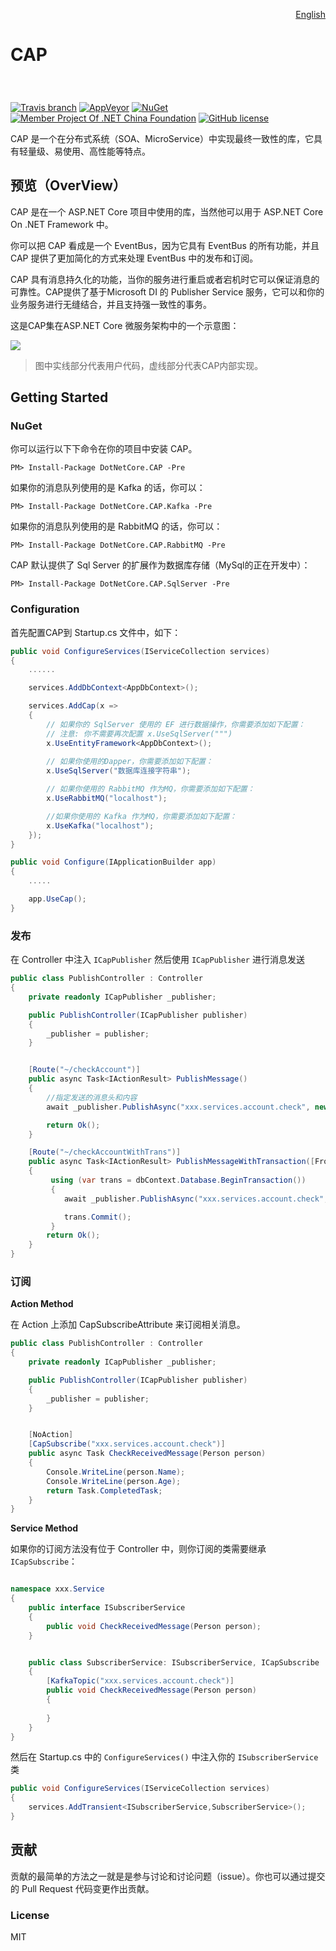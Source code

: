 <p align="right">
<a href="https://github.com/dotnetcore/CAP/blob/master/README.md">English</a>
</p>

# CAP 　　　　　　　　　　　　　　　　　　　　　　
[![Travis branch](https://img.shields.io/travis/dotnetcore/CAP/master.svg?label=travis-ci)](https://travis-ci.org/dotnetcore/CAP)
[![AppVeyor](https://ci.appveyor.com/api/projects/status/4mpe0tbu7n126vyw?svg=true)](https://ci.appveyor.com/project/yuleyule66/cap)
[![NuGet](https://img.shields.io/nuget/vpre/DotNetCore.CAP.svg)](https://www.nuget.org/packages/DotNetCore.CAP/)
[![Member Project Of .NET China Foundation](https://github.com/dotnetcore/Home/raw/master/icons/member-project-of-netchina.png)](https://github.com/dotnetcore)
[![GitHub license](https://img.shields.io/badge/license-MIT-blue.svg)](https://raw.githubusercontent.com/dotnetcore/CAP/master/LICENSE.txt)

CAP 是一个在分布式系统（SOA、MicroService）中实现最终一致性的库，它具有轻量级、易使用、高性能等特点。

## 预览（OverView）

CAP 是在一个 ASP.NET Core 项目中使用的库，当然他可以用于 ASP.NET Core On .NET Framework 中。

你可以把 CAP 看成是一个 EventBus，因为它具有 EventBus 的所有功能，并且 CAP 提供了更加简化的方式来处理 EventBus 中的发布和订阅。

CAP 具有消息持久化的功能，当你的服务进行重启或者宕机时它可以保证消息的可靠性。CAP提供了基于Microsoft DI 的 Publisher Service 服务，它可以和你的业务服务进行无缝结合，并且支持强一致性的事务。

这是CAP集在ASP.NET Core 微服务架构中的一个示意图：

![](http://images2015.cnblogs.com/blog/250417/201707/250417-20170705175827128-1203291469.png)

> 图中实线部分代表用户代码，虚线部分代表CAP内部实现。

## Getting Started

### NuGet 

你可以运行以下下命令在你的项目中安装 CAP。

```
PM> Install-Package DotNetCore.CAP -Pre
```

如果你的消息队列使用的是 Kafka 的话，你可以：

```
PM> Install-Package DotNetCore.CAP.Kafka -Pre
```

如果你的消息队列使用的是 RabbitMQ 的话，你可以：

```
PM> Install-Package DotNetCore.CAP.RabbitMQ -Pre
```

CAP 默认提供了 Sql Server 的扩展作为数据库存储（MySql的正在开发中）：

```
PM> Install-Package DotNetCore.CAP.SqlServer -Pre
```

### Configuration

首先配置CAP到 Startup.cs 文件中，如下：

```cs
public void ConfigureServices(IServiceCollection services)
{
	......

	services.AddDbContext<AppDbContext>();

	services.AddCap(x =>
	{
		// 如果你的 SqlServer 使用的 EF 进行数据操作，你需要添加如下配置：
		// 注意: 你不需要再次配置 x.UseSqlServer(""")
		x.UseEntityFramework<AppDbContext>();
		
		// 如果你使用的Dapper，你需要添加如下配置：
		x.UseSqlServer("数据库连接字符串");

		// 如果你使用的 RabbitMQ 作为MQ，你需要添加如下配置：
		x.UseRabbitMQ("localhost");

		//如果你使用的 Kafka 作为MQ，你需要添加如下配置：
		x.UseKafka("localhost");
	});
}

public void Configure(IApplicationBuilder app)
{
	.....

    app.UseCap();
}

```

### 发布

在 Controller 中注入 `ICapPublisher` 然后使用 `ICapPublisher` 进行消息发送

```cs
public class PublishController : Controller
{
	private readonly ICapPublisher _publisher;

	public PublishController(ICapPublisher publisher)
	{
		_publisher = publisher;
	}


	[Route("~/checkAccount")]
	public async Task<IActionResult> PublishMessage()
	{
		//指定发送的消息头和内容
		await _publisher.PublishAsync("xxx.services.account.check", new Person { Name = "Foo", Age = 11 });

		return Ok();
	}

	[Route("~/checkAccountWithTrans")]
	public async Task<IActionResult> PublishMessageWithTransaction([FromServices]AppDbContext dbContext)
	{
		 using (var trans = dbContext.Database.BeginTransaction())
		 {
			await _publisher.PublishAsync("xxx.services.account.check", new Person { Name = "Foo", Age = 11 });

			trans.Commit();
		 }
		return Ok();
	}
}

```

### 订阅

**Action Method**

在 Action 上添加 CapSubscribeAttribute 来订阅相关消息。

```cs
public class PublishController : Controller
{
	private readonly ICapPublisher _publisher;

	public PublishController(ICapPublisher publisher)
	{
		_publisher = publisher;
	}


	[NoAction]
	[CapSubscribe("xxx.services.account.check")]
	public async Task CheckReceivedMessage(Person person)
	{
		Console.WriteLine(person.Name);
		Console.WriteLine(person.Age);     
		return Task.CompletedTask;
	}
}

```

**Service Method**

如果你的订阅方法没有位于 Controller 中，则你订阅的类需要继承 `ICapSubscribe`：

```cs

namespace xxx.Service
{
	public interface ISubscriberService
	{
		public void CheckReceivedMessage(Person person);
	}


	public class SubscriberService: ISubscriberService, ICapSubscribe
	{
		[KafkaTopic("xxx.services.account.check")]
		public void CheckReceivedMessage(Person person)
		{
			
		}
	}
}

```

然后在 Startup.cs 中的 `ConfigureServices()` 中注入你的  `ISubscriberService` 类

```cs
public void ConfigureServices(IServiceCollection services)
{
	services.AddTransient<ISubscriberService,SubscriberService>();
}
```

## 贡献

贡献的最简单的方法之一就是是参与讨论和讨论问题（issue）。你也可以通过提交的 Pull Request 代码变更作出贡献。

### License

MIT
